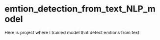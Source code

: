 # emtion_detection_from_text_NLP_model
Here is project where I trained model that detect emtions from text

